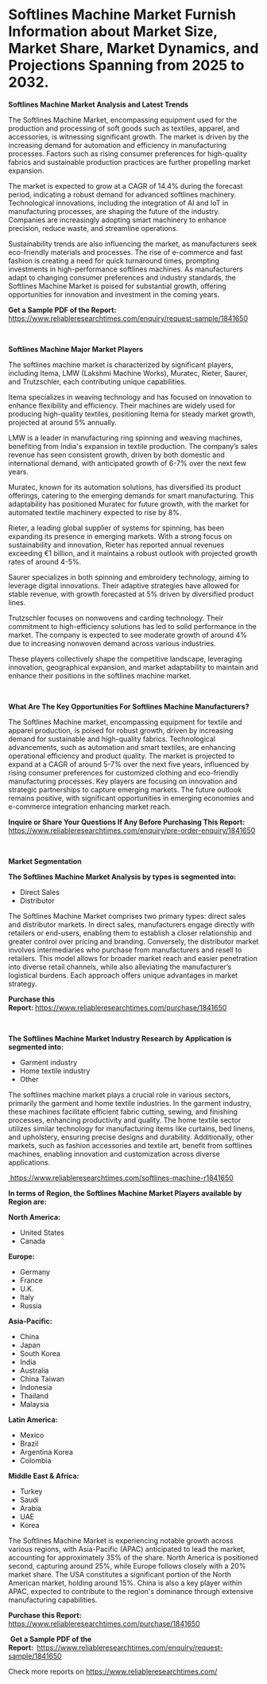 <p><h1>Softlines Machine Market Furnish Information about Market Size, Market Share, Market Dynamics, and Projections Spanning from 2025 to 2032.</h1></p><p><strong>Softlines Machine Market Analysis and Latest Trends</strong></p>
<p><p>The Softlines Machine Market, encompassing equipment used for the production and processing of soft goods such as textiles, apparel, and accessories, is witnessing significant growth. The market is driven by the increasing demand for automation and efficiency in manufacturing processes. Factors such as rising consumer preferences for high-quality fabrics and sustainable production practices are further propelling market expansion.</p><p>The market is expected to grow at a CAGR of 14.4% during the forecast period, indicating a robust demand for advanced softlines machinery. Technological innovations, including the integration of AI and IoT in manufacturing processes, are shaping the future of the industry. Companies are increasingly adopting smart machinery to enhance precision, reduce waste, and streamline operations.</p><p>Sustainability trends are also influencing the market, as manufacturers seek eco-friendly materials and processes. The rise of e-commerce and fast fashion is creating a need for quick turnaround times, prompting investments in high-performance softlines machines. As manufacturers adapt to changing consumer preferences and industry standards, the Softlines Machine Market is poised for substantial growth, offering opportunities for innovation and investment in the coming years.</p></p>
<p><strong>Get a Sample PDF of the Report:&nbsp;</strong> <a href="https://www.reliableresearchtimes.com/enquiry/request-sample/1841650?utm_campaign=2887&utm_medium=2&utm_source=Github&utm_content=ia&utm_term=28022025&utm_id=softlines-machine">https://www.reliableresearchtimes.com/enquiry/request-sample/1841650</a></p>
<p>&nbsp;</p>
<p><strong>Softlines Machine Major Market Players</strong></p>
<p><p>The softlines machine market is characterized by significant players, including Itema, LMW (Lakshmi Machine Works), Muratec, Rieter, Saurer, and Trutzschler, each contributing unique capabilities. </p><p>Itema specializes in weaving technology and has focused on innovation to enhance flexibility and efficiency. Their machines are widely used for producing high-quality textiles, positioning Itema for steady market growth, projected at around 5% annually.</p><p>LMW is a leader in manufacturing ring spinning and weaving machines, benefiting from India's expansion in textile production. The company’s sales revenue has seen consistent growth, driven by both domestic and international demand, with anticipated growth of 6-7% over the next few years.</p><p>Muratec, known for its automation solutions, has diversified its product offerings, catering to the emerging demands for smart manufacturing. This adaptability has positioned Muratec for future growth, with the market for automated textile machinery expected to rise by 8%.</p><p>Rieter, a leading global supplier of systems for spinning, has been expanding its presence in emerging markets. With a strong focus on sustainability and innovation, Rieter has reported annual revenues exceeding €1 billion, and it maintains a robust outlook with projected growth rates of around 4-5%.</p><p>Saurer specializes in both spinning and embroidery technology, aiming to leverage digital innovations. Their adaptive strategies have allowed for stable revenue, with growth forecasted at 5% driven by diversified product lines.</p><p>Trutzschler focuses on nonwovens and carding technology. Their commitment to high-efficiency solutions has led to solid performance in the market. The company is expected to see moderate growth of around 4% due to increasing nonwoven demand across various industries.</p><p>These players collectively shape the competitive landscape, leveraging innovation, geographical expansion, and market adaptability to maintain and enhance their positions in the softlines machine market.</p></p>
<p>&nbsp;</p>
<p><strong>What Are The Key Opportunities For Softlines Machine Manufacturers?</strong></p>
<p><p>The Softlines Machine market, encompassing equipment for textile and apparel production, is poised for robust growth, driven by increasing demand for sustainable and high-quality fabrics. Technological advancements, such as automation and smart textiles, are enhancing operational efficiency and product quality. The market is projected to expand at a CAGR of around 5-7% over the next five years, influenced by rising consumer preferences for customized clothing and eco-friendly manufacturing processes. Key players are focusing on innovation and strategic partnerships to capture emerging markets. The future outlook remains positive, with significant opportunities in emerging economies and e-commerce integration enhancing market reach.</p></p>
<p><strong>Inquire or Share Your Questions If Any Before Purchasing This Report:</strong> <a href="https://www.reliableresearchtimes.com/enquiry/pre-order-enquiry/1841650?utm_campaign=2887&utm_medium=2&utm_source=Github&utm_content=ia&utm_term=28022025&utm_id=softlines-machine">https://www.reliableresearchtimes.com/enquiry/pre-order-enquiry/1841650</a></p>
<p>&nbsp;</p>
<p><strong>Market Segmentation</strong></p>
<p><strong>The Softlines Machine Market Analysis by types is segmented into:</strong></p>
<p><ul><li>Direct Sales</li><li>Distributor</li></ul></p>
<p><p>The Softlines Machine Market comprises two primary types: direct sales and distributor markets. In direct sales, manufacturers engage directly with retailers or end-users, enabling them to establish a closer relationship and greater control over pricing and branding. Conversely, the distributor market involves intermediaries who purchase from manufacturers and resell to retailers. This model allows for broader market reach and easier penetration into diverse retail channels, while also alleviating the manufacturer’s logistical burdens. Each approach offers unique advantages in market strategy.</p></p>
<p><strong>Purchase this Report:&nbsp;</strong><a href="https://www.reliableresearchtimes.com/purchase/1841650?utm_campaign=2887&utm_medium=2&utm_source=Github&utm_content=ia&utm_term=28022025&utm_id=softlines-machine">https://www.reliableresearchtimes.com/purchase/1841650</a></p>
<p>&nbsp;</p>
<p><strong>The Softlines Machine Market Industry Research by Application is segmented into:</strong></p>
<p><ul><li>Garment industry</li><li>Home textile industry</li><li>Other</li></ul></p>
<p><p>The softlines machine market plays a crucial role in various sectors, primarily the garment and home textile industries. In the garment industry, these machines facilitate efficient fabric cutting, sewing, and finishing processes, enhancing productivity and quality. The home textile sector utilizes similar technology for manufacturing items like curtains, bed linens, and upholstery, ensuring precise designs and durability. Additionally, other markets, such as fashion accessories and textile art, benefit from softlines machines, enabling innovation and customization across diverse applications.</p></p>
<p><a href="https://www.reliableresearchtimes.com/softlines-machine-r1841650?utm_campaign=2887&utm_medium=2&utm_source=Github&utm_content=ia&utm_term=28022025&utm_id=softlines-machine">&nbsp;https://www.reliableresearchtimes.com/softlines-machine-r1841650</a></p>
<p><strong>In terms of Region, the Softlines Machine Market Players available by Region are:</strong></p>
<p>
    <p> <strong> North America: </strong>
        <ul>
            <li>United States</li>
            <li>Canada</li>
        </ul>
        </p> 
    <p> <strong> Europe: </strong>
        <ul>
            <li>Germany</li>
            <li>France</li>
            <li>U.K.</li>
            <li>Italy</li>
            <li>Russia</li>
        </ul>
        </p> 
    <p> <strong> Asia-Pacific: </strong>
        <ul>
            <li>China</li>
            <li>Japan</li>
            <li>South Korea</li>
            <li>India</li>
            <li>Australia</li>
            <li>China Taiwan</li>
            <li>Indonesia</li>
            <li>Thailand</li>
            <li>Malaysia</li>
        </ul>
        </p> 
    <p> <strong> Latin America: </strong>
        <ul>
            <li>Mexico</li>
            <li>Brazil</li>
            <li>Argentina Korea</li>
            <li>Colombia</li>
        </ul>
        </p> 
    <p> <strong> Middle East & Africa: </strong>
        <ul>
            <li>Turkey</li>
            <li>Saudi</li>
            <li>Arabia</li>
            <li>UAE</li>
            <li>Korea</li>
        </ul>
    </p>
    </p>
<p><p>The Softlines Machine Market is experiencing notable growth across various regions, with Asia-Pacific (APAC) anticipated to lead the market, accounting for approximately 35% of the share. North America is positioned second, capturing around 25%, while Europe follows closely with a 20% market share. The USA constitutes a significant portion of the North American market, holding around 15%. China is also a key player within APAC, expected to contribute to the region's dominance through extensive manufacturing capabilities.</p></p>
<p><strong>Purchase this Report: </strong><a href="https://www.reliableresearchtimes.com/purchase/1841650?utm_campaign=2887&utm_medium=2&utm_source=Github&utm_content=ia&utm_term=28022025&utm_id=softlines-machine">https://www.reliableresearchtimes.com/purchase/1841650</a></p>
<p>&nbsp;<strong>Get a Sample PDF of the Report:&nbsp;&nbsp;</strong><a href="https://www.reliableresearchtimes.com/enquiry/request-sample/1841650?utm_campaign=2887&utm_medium=2&utm_source=Github&utm_content=ia&utm_term=28022025&utm_id=softlines-machine">https://www.reliableresearchtimes.com/enquiry/request-sample/1841650</a></p>
<p><strong></strong></p>
<p>Check more reports on <a href="https://www.reliableresearchtimes.com/?utm_campaign=2887&utm_medium=2&utm_source=Github&utm_content=ia&utm_term=28022025&utm_id=softlines-machine">https://www.reliableresearchtimes.com/</a></p>